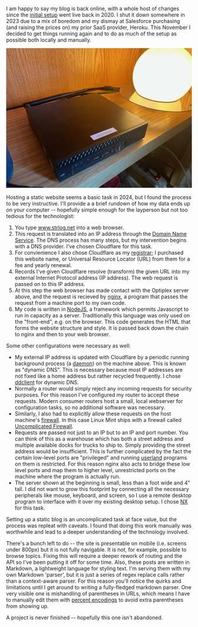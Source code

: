 I am happy to say my blog is back online, with a whole host of changes since the [initial setup](https://www.strlog.net/2020-10-01) went live back in 2020. I shut it down somewhere in 2023 due to a mix of boredom and my dismay at Salesforce purchasing (and raising the prices on) my prior SaaS provider, Heroku. This November I decided to get things running again and to do as much of the setup as possible both locally and manually.

![The new host: a Dell Optiplex 3050 running Mint](optiplex.jpg)

Hosting a static website seems a basic task in 2024, but I found the process to be very instructive. I'll provide a a brief rundown of how my data ends up on your computer -- hopefully simple enough for the layperson but not too tedious for the technologist:

1. You type www.strlog.net into a web browser.
2. This request is translated into an IP address through the [Domain Name Service](https://www.cloudflare.com/learning/dns/what-is-dns/). The DNS process has many steps, but my intervention begins with a DNS provider. I've chosen Cloudflare for this task.
3. For convienience I also chose Cloudflare as my [registrar](https://en.wikipedia.org/wiki/Domain_name_registrar); I purchased this website name, or Universal Resource Locator (URL) from them for a fee and yearly renewal.
4. Records I've given Cloudflare resolve (transform) the given URL into my external Internet Protocol address (IP address). The web request is passed on to this IP address.
5. At this step the web browser has made contact with the Optiplex server above, and the request is recieved by [nginx](https://nginx.org/en/), a program that passes the request from a machine port to my own code.
6. My code is written in [NodeJS](https://en.wikipedia.org/wiki/Node.js), a framework which permits Javascript to run in capacity as a server. Traditionally this language was only used on the "front-end", e.g. on the browser. This code generates the HTML that forms the website structure and style. It is passed back down the chain to nginx and then to your web browser.

Some other configurations were necessary as well: 
- My external IP address is updated with Cloudflare by a periodic running background process (a [daemon](https://en.wikipedia.org/wiki/Daemon_%28computing%29)) on the machine above. This is known as "dynamic DNS". This is necessary because most IP addresses are not fixed like a home address but rather recycled frequently. I chose [ddclient](https://github.com/ddclient/ddclient) for dynamic DNS. 
- Normally a router would simply reject any incoming requests for security purposes. For this reason I've configured my router to accept these requests. Modern consumer routers host a small, local webserver for configuration tasks, so no additional software was necessary.
- Similarly, I also had to explicitly allow these requests on the host machine's [firewall](https://en.wikipedia.org/wiki/Firewall_%28computing%29). In this case Linux Mint ships with a firewall called [Uncomplicated Firewall](https://help.ubuntu.com/community/UFW).
- Requests are passed not just to an IP but to an IP and port number. You can think of this as a warehouse which has both a street address and multiple available docks for trucks to ship  to. Simply providing the street address would be insufficient. This is further complicated by the fact the certain low-level ports are "privileged" and running [userland](https://en.wikipedia.org/wiki/User_space_and_kernel_space) programs on them is restricted. For this reason nginx also acts to bridge these low level ports and map them to higher level, unrestricted ports on the machine where the program is actually run.
- The server shown at the beginning is small, less than a foot wide and 4" tall. I did not want to grow this footprint by connecting all the necessary peripherals like mouse, keyboard, and screen, so I use a remote desktop program to interface with it over my existing desktop setup. I chose [NX](https://en.wikipedia.org/wiki/NX_technology) for this task.

Setting up a static blog is an uncomplicated task at face value, but the process was repleat with caveats. I found that doing this work manually was worthwhile and lead to a deeper understanding of the technology involved.

There's a bunch left to do -- the site is presentable on mobile (i.e. screens under 800px) but it is not fully navigable. It is not, for example, possible to browse topics. Fixing this will require a deeper rework of routing and the API so I've been putting it off for some time. Also, these posts are written in Markdown, a lightweight language for styling text. I'm serving them with my own Markdown 'parser', but it is just a series of regex replace calls rather than a context-aware parser. For this reason you'll notice the quirks and limitations until I get around to writing a fully-fledged markdown parser. One very visible one is mishandling of parentheses in URLs, which means I have to manually edit them with [percent encodings](https://developer.mozilla.org/en-US/docs/Glossary/Percent-encoding) to avoid extra parentheses from showing up.

A project is never finished -- hopefully this one isn't abandoned.